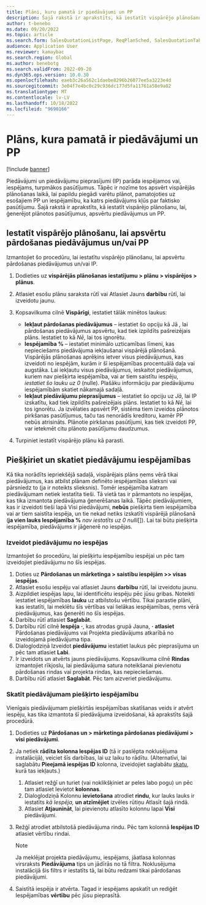 ```yaml
---
title: Plāni, kuru pamatā ir piedāvājumi un PP
description: Šajā rakstā ir aprakstīts, kā iestatīt vispārējo plānošanu, lai noteiktu piedāvājumus un piedāvājuma pieprasījumus (IP), kad tas ģenerē plānotos pasūtījumus.
author: t-benebo
ms.date: 09/20/2022
ms.topic: article
ms.search.form: SalesQuotationListPage, ReqPlanSched, SalesQuotationTable, smmOpportunityTable
audience: Application User
ms.reviewer: kamaybac
ms.search.region: Global
ms.author: benebotg
ms.search.validFrom: 2022-09-20
ms.dyn365.ops.version: 10.0.30
ms.openlocfilehash: eaeb3c26a562c1daebe8296b26077ee5a3223e4d
ms.sourcegitcommit: 3e04f7e4bc0c29c936dc177d5fa11761a58e9a02
ms.translationtype: MT
ms.contentlocale: lv-LV
ms.lasthandoff: 10/18/2022
ms.locfileid: "9690166"
---
```

# <a name="plan-based-on-quotations-and-rfqs"></a>Plāns, kura pamatā ir piedāvājumi un PP

[!include [banner](../../includes/banner.md)]

Piedāvājumi un piedāvājumu pieprasījumi (IP) parāda iespējamos vai, iespējams, turpmākos pasūtījumus. Tāpēc ir nozīme tos apsvērt vispārējās plānošanas laikā, lai papildu piegādi varētu plānot, pamatojoties uz esošajiem PP un iespējamību, ka katrs piedāvājums kļūs par faktisko pasūtījumu. Šajā rakstā ir aprakstīts, kā iestatīt vispārējo plānošanu, lai, ģenerējot plānotos pasūtījumus, apsvērtu piedāvājumus un PP.

## <a name="set-up-master-planning-to-consider-sales-quotations-andor-rfqs"></a>Iestatīt vispārējo plānošanu, lai apsvērtu pārdošanas piedāvājumus un/vai PP

Izmantojiet šo procedūru, lai iestatītu vispārējo plānošanu, lai apsvērtu pārdošanas piedāvājumus un/vai IP.

1. Dodieties uz **vispārējās plānošanas iestatījumu \> plānu \> vispārējos \> plānus**.
1. Atlasiet esošu plānu saraksta rūtī vai Atlasiet Jauns **darbību** rūtī, lai izveidotu jaunu.
1. Kopsavilkuma cilnē **Vispārīgi**, iestatiet tālāk minētos laukus:

    - **Iekļaut pārdošanas piedāvājumus** – iestatiet šo opciju kā Jā *,* lai pārdošanas piedāvājumus apsvērtu, kad tiek izpildīts pašreizējais plāns. Iestatiet to kā *Nē,* lai tos ignorētu.
    - **Iespējamība %** – iestatiet minimālo uzticamības līmeni, kas nepieciešams piedāvājuma iekļaušanai vispārējā plānošanā. Vispārējās plānošanas aprēķins ietver visus piedāvājumus, kas izveidoti no iespējām, kurām ir šī iespējamības procentuālā daļa vai augstāka. Lai iekļautu visus piedāvājumus, ieskaitot piedāvājumus, kuriem nav piešķirta iespējamība, vai ar tiem saistītu iespēju, *iestatiet šo lauku uz 0* (nulle). Plašāku informāciju par piedāvājumu iespējamībām skatiet nākamajā sadaļā.
    - **Iekļaut piedāvājumu pieprasījumus** – iestatiet šo opciju uz *Jā*, lai IP izskatītu, kad tiek izpildīts pašreizējais plāns. Iestatiet to kā *Nē,* lai tos ignorētu. Ja izvēlaties apsvērt PP, sistēma tiem izveidos plānotos pirkšanas pasūtījumus, taču tas nenorādīs kreditoru, kamēr PP nebūs atrisināts. Plānotie pirkšanas pasūtījumi, kas tiek izveidoti PP, var ietekmēt citu plānoto pasūtījumu daudzumus.

1. Turpiniet iestatīt vispārējo plānu kā parasti.

## <a name="assign-and-view-probabilities-for-quotations"></a>Piešķiriet un skatiet piedāvājumu iespējamības

Kā tika norādīts iepriekšējā sadaļā, vispārējais plāns ņems vērā tikai piedāvājumus, kas atbilst plānam definēto iespējamības slieksni vai pārsniedz to (ja ir noteikts slieksnis). Tomēr iespējamība katram piedāvājumam netiek iestatīta tieši. Tā vietā tas ir pārmantots no iespējas, kas tika izmantota piedāvājuma ģenerēšanas laikā. Tāpēc piedāvājumiem, kas ir izveidoti tieši lapā Visi piedāvājumi, **nebūs** piešķirta tiem iespējamība vai ar tiem saistīta iespēja, un tie nekad netiks izskatīti vispārējā plānošanā (**ja vien lauks Iespējamība %** *nav iestatīts uz 0 nulli*\[\]). Lai tai būtu piešķirta iespējamība, piedāvājums ir jāģenerē no iespējas.

### <a name="create-a-quotation-from-an-opportunity"></a>Izveidot piedāvājumu no iespējas

Izmantojiet šo procedūru, lai piešķirtu iespējamību iespējai un pēc tam izveidojiet piedāvājumu no šīs iespējas.

1. Doties uz **Pārdošanas un mārketinga \> saistību iespējām \>\> visas iespējas**.
1. Atlasiet esošu iespēju vai atlasiet Jauns **darbību** rūtī, lai izveidotu jaunu.
1. Aizpildiet iespējas lapu, lai identificētu iespēju pēc jūsu gribas. Noteikti iestatiet iespējamības **lauku** uz atbilstošu vērtību. Tikai parastie plāni, kas iestatīti, lai meklētu šīs vērtības vai lielākas iespējamības, ņems vērā piedāvājumus, kas ģenerēti no šīs iespējas.
1. Darbību rūtī atlasiet **Saglabāt**.
1. Darbību rūtī cilnē **Iespēja** **·**, kas atrodas grupā Jauna, **·** **atlasiet** Pārdošanas piedāvājums vai Projekta piedāvājums atkarībā no izveidojamā piedāvājuma tipa.
1. Dialoglodziņā Izveidot **piedāvājumu** iestatiet laukus pēc pieprasījuma un pēc tam atlasiet **Labi**.
1. Ir izveidots un atvērts jauns piedāvājums. Kopsavilkuma cilnē **Rindas** izmantojiet rīkjoslu, lai piedāvājuma satura noteikšanai pievienotu pārdošanas rindas vai projekta rindas, kas nepieciešamas.
1. Darbību rūtī atlasiet **Saglabāt**. Pēc tam aizveriet piedāvājumu.

### <a name="view-the-probability-that-is-assigned-to-a-quotation"></a>Skatīt piedāvājumam piešķirto iespējamību

Vienīgais piedāvājumam piešķirtās iespējamības skatīšanas veids ir atvērt iespēju, kas tika izmantota šī piedāvājuma izveidošanai, kā aprakstīts šajā procedūrā.

1. Dodieties uz **Pārdošanas un \> mārketinga pārdošanas piedāvājumi \> visi piedāvājumi**.
1. Ja netiek **rādīta kolonna Iespējas ID** (tā ir paslēpta noklusējuma instalācijā), veiciet šīs darbības, lai uz laiku to rādītu. (Alternatīvi, lai saglabātu **Pieejamā iespējas ID** kolonna, izveidojiet saglabātu [skatu,](../../../fin-ops-core/fin-ops/get-started/saved-views.md?toc=/dynamics365/supply-chain/toc.json) kurā tas iekļauts.)

    1. Atlasiet režģī un turiet (vai noklikšķiniet ar peles labo pogu) un pēc tam atlasiet Ievietot **kolonnas**.
    1. Dialoglodziņā Kolonnu **ievietošana** atrodiet **rindu**, kur lauks lauks ir iestatīts *kā Iespēja,* **un atzīmējiet** izvēles rūtiņu Atlasīt šajā rindā.
    1. Atlasiet **Atjaunināt**, lai pievienotu atlasīto kolonnu lapai **Visi** piedāvājumi.

1. Režģī atrodiet atbilstošā piedāvājuma rindu. Pēc tam kolonnā **Iespējas ID** atlasiet vērtību rindai.

    > [!NOTE]
    > Ja meklējat projekta piedāvājumu, iespējams, jāatlasa kolonnas virsraksts **Piedāvājuma** tips un jādīrās no tā filtra. Noklusējuma instalācijā šis filtrs ir iestatīts tā, lai būtu redzami tikai pārdošanas piedāvājumi.

1. Saistītā iespēja ir atvērta. Tagad ir iespējams apskatīt un rediģēt Iespējamības **vērtību** pēc jūsu pieprasītā.
